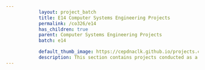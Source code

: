 ```yaml
---
            layout: project_batch
            title: E14 Computer Systems Engineering Projects
            permalink: /co326/e14
            has_children: true
            parent: Computer Systems Engineering Projects
            batch: e14

            default_thumb_image: https://cepdnaclk.github.io/projects.ce.pdn.ac.lk/data/categories/co326/thumbnail.jpg
            description: This section contains projects conducted as a partial requirement to complete the course CO326. The timeline for the project is semester 6 (second semester of the third year) of the undergraduate. The main objective of this is to give students a hand on experience of Industrial Communication Networks.
---
```

